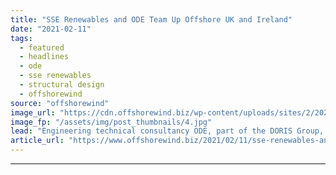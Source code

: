 ```yaml
---
title: "SSE Renewables and ODE Team Up Offshore UK and Ireland"
date: "2021-02-11"
tags: 
  - featured
  - headlines
  - ode
  - sse renewables
  - structural design
  - offshorewind
source: "offshorewind"
image_url: "https://cdn.offshorewind.biz/wp-content/uploads/sites/2/2021/02/11105003/SSE-Renewables-and-ODE-Team-Up-Offshore-UK-and-Ireland.jpg"
image_fp: "/assets/img/post_thumbnails/4.jpg"
lead: "Engineering technical consultancy ODE, part of the DORIS Group, has been awarded a framework"
article_url: "https://www.offshorewind.biz/2021/02/11/sse-renewables-and-ode-team-up-offshore-uk-and-ireland/"
---
```


---
